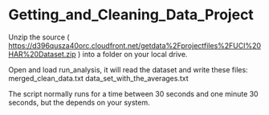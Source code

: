 Getting_and_Cleaning_Data_Project
=================================
Unzip the source ( https://d396qusza40orc.cloudfront.net/getdata%2Fprojectfiles%2FUCI%20HAR%20Dataset.zip )
into a folder on your local drive.

Open and load run_analysis, it will read the dataset and write these files:
merged_clean_data.txt 
data_set_with_the_averages.txt 

The script normally runs for a time between 30 seconds and one minute 30 seconds, but the depends on your system.
